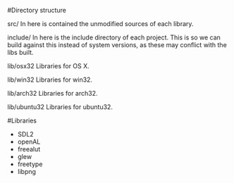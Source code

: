 #Directory structure

src/
In here is contained the unmodified sources of each library.

include/
In here is the include directory of each project. 
This is so we can build against this instead of system versions, as these may conflict with the libs built.

lib/osx32
Libraries for OS X.

lib/win32
Libraries for win32.

lib/arch32
Libraries for arch32.

lib/ubuntu32
Libraries for ubuntu32.

#Libraries
 - SDL2
 - openAL
 - freealut
 - glew
 - freetype
 - libpng
